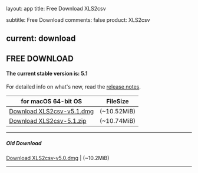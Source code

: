 layout: app
title: Free Download XLS2csv

subtitle: Free Download
comments: false
product: XLS2csv

current: download
---

## <strong>FREE DOWNLOAD</strong>

#### <b>The current stable version is: 5.1</b>

For detailed info on what's new, read the [release notes](./changelog.html).

for macOS 64-bit OS | FileSize
------------------------------ | -------------------------
[Download XLS2csv-v5.1.dmg](http://www.filefactory.com/file/3erf0icxce6r/XLS2csv-5.1.dmg)    | (~10.52MiB)
[Download XLS2csv-5.1.zip](http://www.filefactory.com/file/29qg8m1099l3/XLS2csv-5.1.zip)    | (~10.74MiB)
---

##### Old Download

[Download XLS2csv-v5.0.dmg](http://www.filefactory.com/file/3gadfe8pnhit/XLS2csv-5.0.dmg)    | (~10.2MiB)

---